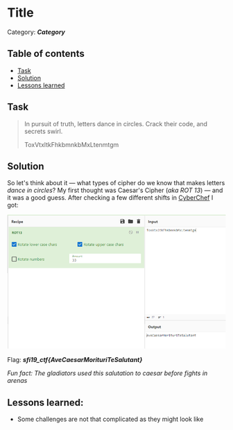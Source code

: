 # Title

Category: **_Category_**

## Table of contents

- [Task](#task)
- [Solution](#solution)
- [Lessons learned](#lessons-learned)


## Task

> In pursuit of truth, letters dance in circles. Crack their code, and secrets swirl.
>
> ToxVtxltkFhkbmnkbMxLtenmtgm

## Solution

So let's think about it — what types of cipher do we know that makes letters _dance in circles_? 
My first thought was Caesar's Cipher (_aka ROT 13_) — and it was a good guess. After checking a few different shifts
in [CyberChef](https://gchq.github.io/CyberChef/#recipe=ROT13(true,true,false,33)&input=VG94VnR4bHRrRmhrYm1ua2JNeEx0ZW5tdGdt)
I got:

![Ave caesar!](assets/ave_caesar.png)

Flag: **_sfi19_ctf{AveCaesarMorituriTeSalutant}_**

_Fun fact: The gladiators used this salutation to caesar before fights in arenas_


## Lessons learned:

- Some challenges are not that complicated as they might look like